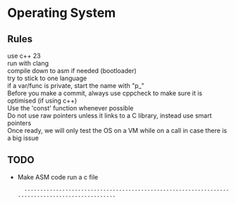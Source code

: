 # Operating System
## Rules
use c++ 23  
run with clang  
compile down to asm if needed (bootloader)  
try to stick to one language  
if a var/func is private, start the name with "p_"  
Before you make a commit, always use cppcheck to make sure it is optimised (if using c++)  
Use the 'const' function whenever possible  
Do not use raw pointers unless it links to a C library, instead use smart pointers  
Once ready, we will only test the OS on a VM while on a call in case there is a big issue  

 
## TODO
* Make ASM code run a c file

        ------------------------------------------------------------------------------------------------ 
